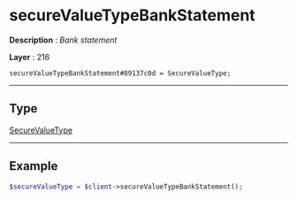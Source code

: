 # secureValueTypeBankStatement

**Description** : *Bank statement*

**Layer** : 216

```tl
secureValueTypeBankStatement#89137c0d = SecureValueType;
```

---

## Type

[SecureValueType](type/SecureValueType)

---

## Example

```php
$secureValueType = $client->secureValueTypeBankStatement();
```